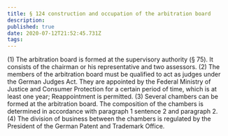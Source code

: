 ```yaml
---
title: § 124 construction and occupation of the arbitration board
description: 
published: true
date: 2020-07-12T21:52:45.731Z
tags: 
---
```


(1) The arbitration board is formed at the supervisory authority (§ 75). It consists of the chairman or his representative and two assessors.
(2) The members of the arbitration board must be qualified to act as judges under the German Judges Act. They are appointed by the Federal Ministry of Justice and Consumer Protection for a certain period of time, which is at least one year; Reappointment is permitted.
(3) Several chambers can be formed at the arbitration board. The composition of the chambers is determined in accordance with paragraph 1 sentence 2 and paragraph 2.
(4) The division of business between the chambers is regulated by the President of the German Patent and Trademark Office.